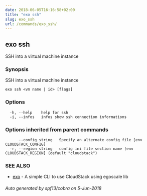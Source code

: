 ```yaml
---
date: 2018-06-05T16:16:58+02:00
title: "exo ssh"
slug: exo_ssh
url: /commands/exo_ssh/
---
```

## exo ssh

SSH into a virtual machine instance

### Synopsis

SSH into a virtual machine instance

```
exo ssh <vm name | id> [flags]
```

### Options

```
  -h, --help    help for ssh
  -i, --infos   infos show ssh connection informations
```

### Options inherited from parent commands

```
      --config string   Specify an alternate config file [env CLOUDSTACK_CONFIG]
  -r, --region string   config ini file section name [env CLOUDSTACK_REGION] (default "cloudstack")
```

### SEE ALSO

* [exo](/commands/exo/)	 - A simple CLI to use CloudStack using egoscale lib

###### Auto generated by spf13/cobra on 5-Jun-2018
